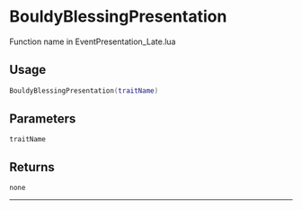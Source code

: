 # BouldyBlessingPresentation
Function name in EventPresentation_Late.lua
## Usage
```lua
BouldyBlessingPresentation(traitName)
```
## Parameters
`traitName`
## Returns
`none`

---